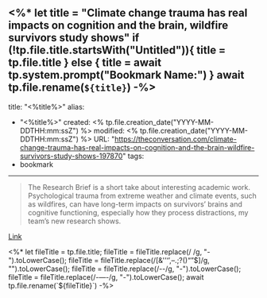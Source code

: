 <%*
let title = "Climate change trauma has real impacts on cognition and the brain, wildfire survivors study shows"
if (!tp.file.title.startsWith("Untitled")){
	title = tp.file.title
} else {
	title = await tp.system.prompt("Bookmark Name:")
}
await tp.file.rename(`${title}`)
-%>
---
title: "<%title%>"
alias:
- "<%title%>"
created: <% tp.file.creation_date("YYYY-MM-DDTHH:mm:ssZ") %>
modified: <% tp.file.creation_date("YYYY-MM-DDTHH:mm:ssZ") %>
URL:  "https://theconversation.com/climate-change-trauma-has-real-impacts-on-cognition-and-the-brain-wildfire-survivors-study-shows-197870"
tags:
- bookmark
---

> The Research Brief is a short take about interesting academic work. Psychological trauma from extreme weather and climate events, such as wildfires, can have long-term impacts on survivors’ brains and cognitive functioning, especially how they process distractions, my team’s new research shows.

[Link](https://theconversation.com/climate-change-trauma-has-real-impacts-on-cognition-and-the-brain-wildfire-survivors-study-shows-197870)

<%*
let fileTitle = tp.file.title;
fileTitle = fileTitle.replace(/ /g, "-").toLowerCase();
fileTitle = fileTitle.replace(/[&'’‘’,–.;?()“”$]/g, "").toLowerCase();
fileTitle = fileTitle.replace(/--/g, "-").toLowerCase();
fileTitle = fileTitle.replace(/-—-/g, "-").toLowerCase();
await tp.file.rename(`${fileTitle}`)
-%>